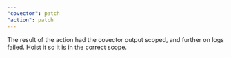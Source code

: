 ```yaml
---
"covector": patch
"action": patch
---
```


The result of the action had the covector output scoped, and further on logs failed. Hoist it so it is in the correct scope.
